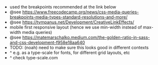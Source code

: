 - used the breakpoints recommended at the link below
- @see https://www.freecodecamp.org/news/css-media-queries-breakpoints-media-types-standard-resolutions-and-more/
- @see https://tympanus.net/Development/CreativeLinkEffects/
- mobile first responsive layout (hence we use min-width instead of max-width media queries)
- @see https://matemarschalko.medium.com/the-golden-ratio-in-sass-and-css-development-f958e18aa640
- TODO: (noah) need to make sure this looks good in different contexts
- ^ e.g. as a type-scale for fonts, for different grid layouts, etc
- ^ check type-scale.com
